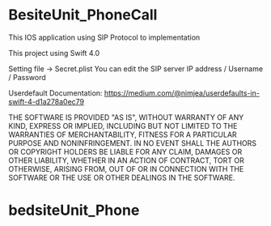 # BesiteUnit_PhoneCall

This IOS application using SIP Protocol to implementation


This project using Swift 4.0 


Setting file
-> Secret.plist
You can edit the SIP server IP address / Username / Password 


Userdefault Documentation:
https://medium.com/@nimjea/userdefaults-in-swift-4-d1a278a0ec79






THE SOFTWARE IS PROVIDED "AS IS", WITHOUT WARRANTY OF ANY KIND, EXPRESS OR
IMPLIED, INCLUDING BUT NOT LIMITED TO THE WARRANTIES OF MERCHANTABILITY,
FITNESS FOR A PARTICULAR PURPOSE AND NONINFRINGEMENT. IN NO EVENT SHALL THE
AUTHORS OR COPYRIGHT HOLDERS BE LIABLE FOR ANY CLAIM, DAMAGES OR OTHER
LIABILITY, WHETHER IN AN ACTION OF CONTRACT, TORT OR OTHERWISE, ARISING FROM,
OUT OF OR IN CONNECTION WITH THE SOFTWARE OR THE USE OR OTHER DEALINGS IN THE
SOFTWARE.
# bedsiteUnit_Phone
